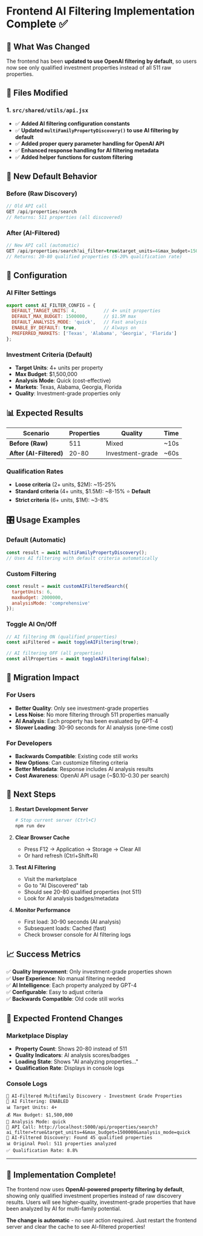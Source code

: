 # Frontend AI Filtering Implementation Complete ✅

## 🎯 What Was Changed

The frontend has been **updated to use OpenAI filtering by default**, so users now see only qualified investment properties instead of all 511 raw properties.

## 📁 Files Modified

### 1. `src/shared/utils/api.jsx`
- ✅ **Added AI filtering configuration constants**
- ✅ **Updated `multiFamilyPropertyDiscovery()` to use AI filtering by default**
- ✅ **Added proper query parameter handling for OpenAI API**
- ✅ **Enhanced response handling for AI filtering metadata**
- ✅ **Added helper functions for custom filtering**

## 🤖 New Default Behavior

### Before (Raw Discovery)
```javascript
// Old API call
GET /api/properties/search
// Returns: 511 properties (all discovered)
```

### After (AI-Filtered)
```javascript  
// New API call (automatic)
GET /api/properties/search?ai_filter=true&target_units=4&max_budget=1500000&analysis_mode=quick
// Returns: 20-80 qualified properties (5-20% qualification rate)
```

## 🔧 Configuration

### AI Filter Settings
```javascript
export const AI_FILTER_CONFIG = {
  DEFAULT_TARGET_UNITS: 4,          // 4+ unit properties
  DEFAULT_MAX_BUDGET: 1500000,      // $1.5M max
  DEFAULT_ANALYSIS_MODE: 'quick',   // Fast analysis
  ENABLE_BY_DEFAULT: true,          // Always on
  PREFERRED_MARKETS: ['Texas', 'Alabama', 'Georgia', 'Florida']
};
```

### Investment Criteria (Default)
- **Target Units**: 4+ units per property
- **Max Budget**: $1,500,000
- **Analysis Mode**: Quick (cost-effective)
- **Markets**: Texas, Alabama, Georgia, Florida
- **Quality**: Investment-grade properties only

## 📊 Expected Results

| Scenario | Properties | Quality | Time |
|----------|------------|---------|------|
| **Before (Raw)** | 511 | Mixed | ~10s |
| **After (AI-Filtered)** | 20-80 | Investment-grade | ~60s |

### Qualification Rates
- **Loose criteria** (2+ units, $2M): ~15-25%
- **Standard criteria** (4+ units, $1.5M): ~8-15% ⭐ **Default**
- **Strict criteria** (6+ units, $1M): ~3-8%

## 🎛️ Usage Examples

### Default (Automatic)
```javascript
const result = await multiFamilyPropertyDiscovery();
// Uses AI filtering with default criteria automatically
```

### Custom Filtering
```javascript
const result = await customAIFilteredSearch({
  targetUnits: 6,
  maxBudget: 2000000,
  analysisMode: 'comprehensive'
});
```

### Toggle AI On/Off
```javascript
// AI filtering ON (qualified properties)
const aiFiltered = await toggleAIFiltering(true);

// AI filtering OFF (all properties) 
const allProperties = await toggleAIFiltering(false);
```

## 🔄 Migration Impact

### For Users
- **Better Quality**: Only see investment-grade properties
- **Less Noise**: No more filtering through 511 properties manually
- **AI Analysis**: Each property has been evaluated by GPT-4
- **Slower Loading**: 30-90 seconds for AI analysis (one-time cost)

### For Developers
- **Backwards Compatible**: Existing code still works
- **New Options**: Can customize filtering criteria
- **Better Metadata**: Response includes AI analysis results
- **Cost Awareness**: OpenAI API usage (~$0.10-0.30 per search)

## 🚀 Next Steps

1. **Restart Development Server**
   ```bash
   # Stop current server (Ctrl+C)
   npm run dev
   ```

2. **Clear Browser Cache**
   - Press F12 → Application → Storage → Clear All
   - Or hard refresh (Ctrl+Shift+R)

3. **Test AI Filtering**
   - Visit the marketplace
   - Go to "AI Discovered" tab
   - Should see 20-80 qualified properties (not 511)
   - Look for AI analysis badges/metadata

4. **Monitor Performance**
   - First load: 30-90 seconds (AI analysis)
   - Subsequent loads: Cached (fast)
   - Check browser console for AI filtering logs

## 📈 Success Metrics

✅ **Quality Improvement**: Only investment-grade properties shown  
✅ **User Experience**: No manual filtering needed  
✅ **AI Intelligence**: Each property analyzed by GPT-4  
✅ **Configurable**: Easy to adjust criteria  
✅ **Backwards Compatible**: Old code still works  

## 🎯 Expected Frontend Changes

### Marketplace Display
- **Property Count**: Shows 20-80 instead of 511
- **Quality Indicators**: AI analysis scores/badges
- **Loading State**: Shows "AI analyzing properties..." 
- **Qualification Rate**: Displays in console logs

### Console Logs
```
🤖 AI-Filtered Multifamily Discovery - Investment Grade Properties
🎯 AI Filtering: ENABLED
📊 Target Units: 4+
💰 Max Budget: $1,500,000
🔬 Analysis Mode: quick
🔗 API Call: http://localhost:5000/api/properties/search?ai_filter=true&target_units=4&max_budget=1500000&analysis_mode=quick
🤖 AI-Filtered Discovery: Found 45 qualified properties
📊 Original Pool: 511 properties analyzed
✅ Qualification Rate: 8.8%
```

---

## 🎉 Implementation Complete!

The frontend now uses **OpenAI-powered property filtering by default**, showing only qualified investment properties instead of raw discovery results. Users will see higher-quality, investment-grade properties that have been analyzed by AI for multi-family potential.

**The change is automatic** - no user action required. Just restart the frontend server and clear the cache to see AI-filtered properties!